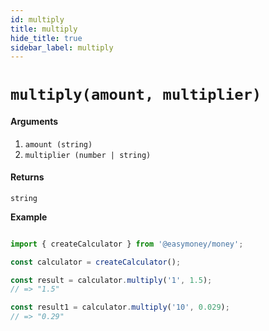 ```yaml
---
id: multiply
title: multiply
hide_title: true
sidebar_label: multiply
---
```


# `multiply(amount, multiplier)`

#### Arguments

1. `amount (string)` 
2. `multiplier (number | string)` 

#### Returns

`string`


**Example**

```js

import { createCalculator } from '@easymoney/money';

const calculator = createCalculator();

const result = calculator.multiply('1', 1.5);
// => "1.5"

const result1 = calculator.multiply('10', 0.029);
// => "0.29"

```